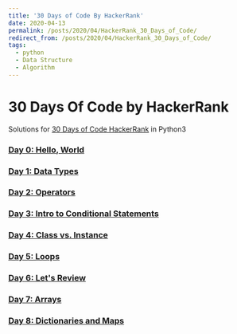 ```yaml
---
title: '30 Days of Code By HackerRank'
date: 2020-04-13
permalink: /posts/2020/04/HackerRank_30_Days_of_Code/
redirect_from: /posts/2020/04/HackerRank_30_Days_of_Code/
tags:
  - python
  - Data Structure
  - Algorithm
---
```

# 30 Days Of Code by HackerRank

Solutions for [30 Days of Code HackerRank](https://www.hackerrank.com/domains/tutorials/30-days-of-code) in Python3

### <a href="https://github.com/manavnarang/Hackerrank-30-days-of-Code/tree/master/Day%200:%20Hello%2C%20World">Day 0: Hello, World</a>
### <a href="https://github.com/manavnarang/Hackerrank-30-days-of-Code/tree/master/Day%201:%20Data%20Types">Day 1: Data Types</a>
### <a href="https://github.com/manavnarang/Hackerrank-30-days-of-Code/tree/master/Day%202:%20Operators">Day 2: Operators</a>
### <a href="https://github.com/manavnarang/Hackerrank-30-days-of-Code/tree/master/Day%203:%20Intro%20to%20Conditional%20Statements">Day 3: Intro to Conditional Statements</a>
### <a href="https://github.com/manavnarang/Hackerrank-30-days-of-Code/tree/master/Day%204:%20Class%20vs.%20Instance">Day 4: Class vs. Instance</a>
### <a href="https://github.com/manavnarang/Hackerrank-30-days-of-Code/tree/master/Day%205:%20Loops">Day 5: Loops</a>
### <a href="https://github.com/manavnarang/Hackerrank-30-days-of-Code/tree/master/Day%206:%20Let's%20Review">Day 6: Let's Review</a>
### <a href="https://github.com/manavnarang/Hackerrank-30-days-of-Code/tree/master/Day%207:%20Arrays">Day 7: Arrays</a>
### <a href="https://github.com/manavnarang/Hackerrank-30-days-of-Code/tree/master/Day%208:%20Dictionaries%20and%20Maps">Day 8: Dictionaries and Maps</a>
